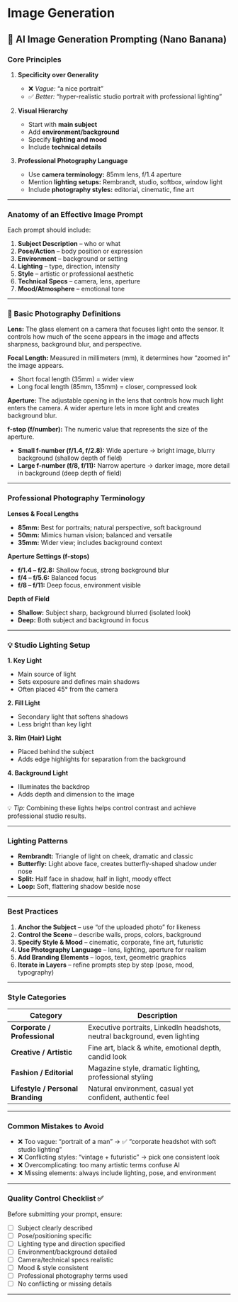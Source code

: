 # Image Generation

## 🧠 **AI Image Generation Prompting (Nano Banana)**

### **Core Principles**

1. **Specificity over Generality**

   * ❌ *Vague:* “a nice portrait”
   * ✅ *Better:* “hyper-realistic studio portrait with professional lighting”

2. **Visual Hierarchy**

   * Start with **main subject**
   * Add **environment/background**
   * Specify **lighting and mood**
   * Include **technical details**

3. **Professional Photography Language**

   * Use **camera terminology:** 85mm lens, f/1.4 aperture
   * Mention **lighting setups:** Rembrandt, studio, softbox, window light
   * Include **photography styles:** editorial, cinematic, fine art

---

### **Anatomy of an Effective Image Prompt**

Each prompt should include:

1. **Subject Description** – who or what
2. **Pose/Action** – body position or expression
3. **Environment** – background or setting
4. **Lighting** – type, direction, intensity
5. **Style** – artistic or professional aesthetic
6. **Technical Specs** – camera, lens, aperture
7. **Mood/Atmosphere** – emotional tone

---

### **📸 Basic Photography Definitions**

**Lens:**
The glass element on a camera that focuses light onto the sensor. It controls how much of the scene appears in the image and affects sharpness, background blur, and perspective.

**Focal Length:**
Measured in millimeters (mm), it determines how “zoomed in” the image appears.

* Short focal length (35mm) = wider view
* Long focal length (85mm, 135mm) = closer, compressed look

**Aperture:**
The adjustable opening in the lens that controls how much light enters the camera. A wider aperture lets in more light and creates background blur.

**f-stop (f/number):**
The numeric value that represents the size of the aperture.

* **Small f-number (f/1.4, f/2.8):** Wide aperture → bright image, blurry background (shallow depth of field)
* **Large f-number (f/8, f/11):** Narrow aperture → darker image, more detail in background (deep depth of field)

---

### **Professional Photography Terminology**

**Lenses & Focal Lengths**

* **85mm:** Best for portraits; natural perspective, soft background
* **50mm:** Mimics human vision; balanced and versatile
* **35mm:** Wider view; includes background context

**Aperture Settings (f-stops)**

* **f/1.4 – f/2.8:** Shallow focus, strong background blur
* **f/4 – f/5.6:** Balanced focus
* **f/8 – f/11:** Deep focus, environment visible

**Depth of Field**

* **Shallow:** Subject sharp, background blurred (isolated look)
* **Deep:** Both subject and background in focus

---

### **💡 Studio Lighting Setup**

**1. Key Light**

* Main source of light
* Sets exposure and defines main shadows
* Often placed 45° from the camera

**2. Fill Light**

* Secondary light that softens shadows
* Less bright than key light

**3. Rim (Hair) Light**

* Placed behind the subject
* Adds edge highlights for separation from the background

**4. Background Light**

* Illuminates the backdrop
* Adds depth and dimension to the image

💡 *Tip:* Combining these lights helps control contrast and achieve professional studio results.

---

### **Lighting Patterns**

* **Rembrandt:** Triangle of light on cheek, dramatic and classic
* **Butterfly:** Light above face, creates butterfly-shaped shadow under nose
* **Split:** Half face in shadow, half in light, moody effect
* **Loop:** Soft, flattering shadow beside nose

---

### **Best Practices**

1. **Anchor the Subject** – use “of the uploaded photo” for likeness
2. **Control the Scene** – describe walls, props, colors, background
3. **Specify Style & Mood** – cinematic, corporate, fine art, futuristic
4. **Use Photography Language** – lens, lighting, aperture for realism
5. **Add Branding Elements** – logos, text, geometric graphics
6. **Iterate in Layers** – refine prompts step by step (pose, mood, typography)

---

### **Style Categories**

| Category                          | Description                                                                |
| --------------------------------- | -------------------------------------------------------------------------- |
| **Corporate / Professional**      | Executive portraits, LinkedIn headshots, neutral background, even lighting |
| **Creative / Artistic**           | Fine art, black & white, emotional depth, candid look                      |
| **Fashion / Editorial**           | Magazine style, dramatic lighting, professional styling                    |
| **Lifestyle / Personal Branding** | Natural environment, casual yet confident, authentic feel                  |

---

### **Common Mistakes to Avoid**

* ❌ Too vague: “portrait of a man” → ✅ “corporate headshot with soft studio lighting”
* ❌ Conflicting styles: “vintage + futuristic” → pick one consistent look
* ❌ Overcomplicating: too many artistic terms confuse AI
* ❌ Missing elements: always include lighting, pose, and environment

---

### **Quality Control Checklist ✅**

Before submitting your prompt, ensure:

* [ ] Subject clearly described
* [ ] Pose/positioning specific
* [ ] Lighting type and direction specified
* [ ] Environment/background detailed
* [ ] Camera/technical specs realistic
* [ ] Mood & style consistent
* [ ] Professional photography terms used
* [ ] No conflicting or missing details

---
